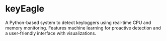 # keyEagle
A Python-based system to detect keyloggers using real-time CPU and memory monitoring. Features machine learning for proactive detection and a user-friendly interface with visualizations.
